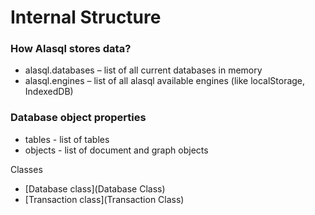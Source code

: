 # Internal Structure

### How Alasql stores data?
* alasql.databases – list of all current databases in memory
* alasql.engines – list of all alasql available engines (like localStorage, IndexedDB)

### Database object properties
* tables - list of tables
* objects - list of document and graph objects

Classes
* [Database class](Database Class)
* [Transaction class](Transaction Class)
